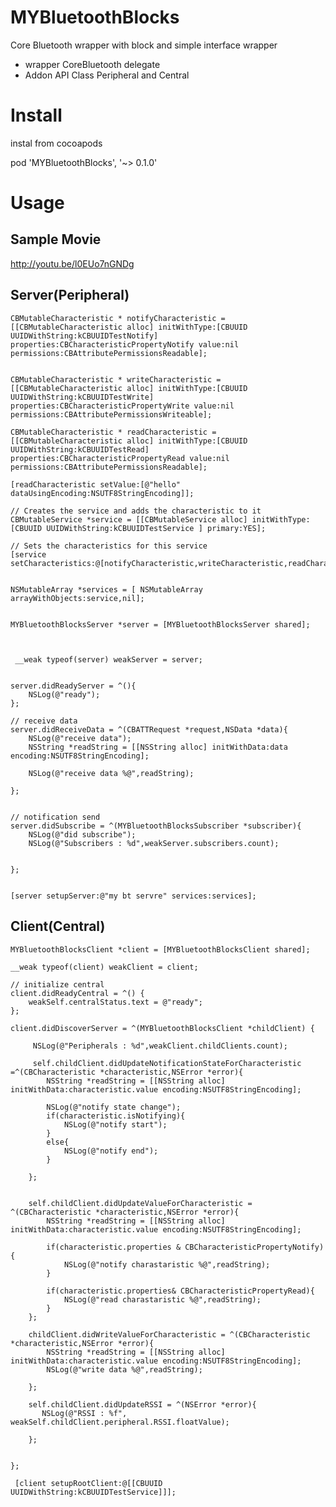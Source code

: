MYBluetoothBlocks
=================

Core Bluetooth wrapper with block and simple interface wrapper

- wrapper CoreBluetooth delegate 
- Addon API Class Peripheral and Central

# Install

instal from cocoapods

  pod 'MYBluetoothBlocks', '~> 0.1.0'

# Usage

## Sample Movie

http://youtu.be/l0EUo7nGNDg


## Server(Peripheral) 


	CBMutableCharacteristic * notifyCharacteristic = [[CBMutableCharacteristic alloc] initWithType:[CBUUID UUIDWithString:kCBUUIDTestNotify] properties:CBCharacteristicPropertyNotify value:nil permissions:CBAttributePermissionsReadable];
    
    
    CBMutableCharacteristic * writeCharacteristic = [[CBMutableCharacteristic alloc] initWithType:[CBUUID UUIDWithString:kCBUUIDTestWrite] properties:CBCharacteristicPropertyWrite value:nil permissions:CBAttributePermissionsWriteable];
    
    CBMutableCharacteristic * readCharacteristic = [[CBMutableCharacteristic alloc] initWithType:[CBUUID UUIDWithString:kCBUUIDTestRead] properties:CBCharacteristicPropertyRead value:nil permissions:CBAttributePermissionsReadable];
    
    [readCharacteristic setValue:[@"hello" dataUsingEncoding:NSUTF8StringEncoding]];
    
    // Creates the service and adds the characteristic to it
    CBMutableService *service = [[CBMutableService alloc] initWithType:[CBUUID UUIDWithString:kCBUUIDTestService ] primary:YES];
    
    // Sets the characteristics for this service
    [service setCharacteristics:@[notifyCharacteristic,writeCharacteristic,readCharacteristic]];
    
    
    NSMutableArray *services = [ NSMutableArray arrayWithObjects:service,nil];
    
    
    MYBluetoothBlocksServer *server = [MYBluetoothBlocksServer shared];
    
    
    
     __weak typeof(server) weakServer = server;
    
    
    server.didReadyServer = ^(){
        NSLog(@"ready");
    };
    
    // receive data
    server.didReceiveData = ^(CBATTRequest *request,NSData *data){
        NSLog(@"receive data");
        NSString *readString = [[NSString alloc] initWithData:data encoding:NSUTF8StringEncoding];
        
        NSLog(@"receive data %@",readString);
        
    };
    
    
    // notification send
    server.didSubscribe = ^(MYBluetoothBlocksSubscriber *subscriber){
        NSLog(@"did subscribe");
        NSLog(@"Subscribers : %d",weakServer.subscribers.count);
        
        
    };


    [server setupServer:@"my bt servre" services:services];


## Client(Central)



    MYBluetoothBlocksClient *client = [MYBluetoothBlocksClient shared];
      
    __weak typeof(client) weakClient = client;
    
    // initialize central
    client.didReadyCentral = ^() {
        weakSelf.centralStatus.text = @"ready";
    };
      
    client.didDiscoverServer = ^(MYBluetoothBlocksClient *childClient) {
          
         NSLog(@"Peripherals : %d",weakClient.childClients.count);
    
         self.childClient.didUpdateNotificationStateForCharacteristic =^(CBCharacteristic *characteristic,NSError *error){
            NSString *readString = [[NSString alloc] initWithData:characteristic.value encoding:NSUTF8StringEncoding];
            
            NSLog(@"notify state change");
            if(characteristic.isNotifying){
                NSLog(@"notify start");
            }
            else{
                NSLog(@"notify end");
            }
          
        };
    
        
        self.childClient.didUpdateValueForCharacteristic = ^(CBCharacteristic *characteristic,NSError *error){
            NSString *readString = [[NSString alloc] initWithData:characteristic.value encoding:NSUTF8StringEncoding];
            
            if(characteristic.properties & CBCharacteristicPropertyNotify){
                NSLog(@"notify charastaristic %@",readString);
            }
            
            if(characteristic.properties& CBCharacteristicPropertyRead){
                NSLog(@"read charastaristic %@",readString);
            }
        };
        
        childClient.didWriteValueForCharacteristic = ^(CBCharacteristic *characteristic,NSError *error){
            NSString *readString = [[NSString alloc] initWithData:characteristic.value encoding:NSUTF8StringEncoding];
            NSLog(@"write data %@",readString);
            
        };
        
        self.childClient.didUpdateRSSI = ^(NSError *error){
           NSLog(@"RSSI : %f", weakSelf.childClient.peripheral.RSSI.floatValue);
            
        };
    
    
    };
    
     [client setupRootClient:@[[CBUUID UUIDWithString:kCBUUIDTestService]]];
    
    
    
    
